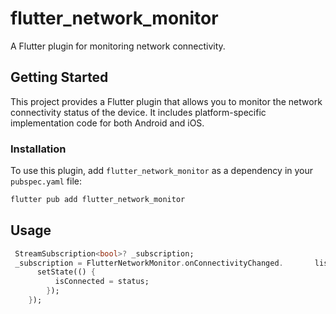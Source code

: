 # flutter_network_monitor

A Flutter plugin for monitoring network connectivity.

## Getting Started

This project provides a Flutter plugin that allows you to monitor the network connectivity status of the device. It includes platform-specific implementation code for both Android and iOS.

### Installation

To use this plugin, add `flutter_network_monitor` as a dependency in your `pubspec.yaml` file:

```sh
flutter pub add flutter_network_monitor
```

## Usage

```dart
 StreamSubscription<bool>? _subscription;
 _subscription = FlutterNetworkMonitor.onConnectivityChanged.       listen((status) {
      setState(() {
          isConnected = status;
        });
    });
```

